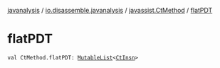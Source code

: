 [javanalysis](../../index.md) / [io.disassemble.javanalysis](../index.md) / [javassist.CtMethod](index.md) / [flatPDT](./flat-p-d-t.md)

# flatPDT

`val CtMethod.flatPDT: `[`MutableList`](https://kotlinlang.org/api/latest/jvm/stdlib/kotlin.collections/-mutable-list/index.html)`<`[`CtInsn`](../../io.disassemble.javanalysis.insn/-ct-insn/index.md)`>`